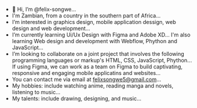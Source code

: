 - 👋 Hi, I’m @felix-songwe...
- I'm Zambian, from a country in the southern part of Africa...
- I’m interested in graphics design, mobile application dessign, web design and web development...
- I’m currently learning Ui/Ux Design with Figma and Adobe XD... I'm also learning Web design and development with Webflow, Phython  and JavaScript...
- I’m looking to collaborate on a joint project that involves the following programming languages or markup's HTML, CSS, JavaScript, Phython... If using Figma, we can work as a team on Figma to build captivating, responsive and engaging mobile applicatins and websites...
- You can contact me via email at felixsongwe5@gmail.com...
- My hobbies: include watching anime, reading manga and novels, listening to music...
- My talents: include drawing, designing, and music...
<!---
felix-songwe/felix-songwe is a ✨ special ✨ repository because its `README.md` (this file) appears on your GitHub profile.
You can click the Preview link to take a look at your changes.
--->
